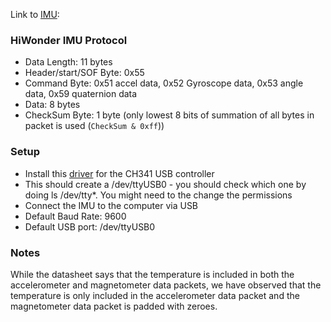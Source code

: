 
Link to [IMU](https://www.hiwonder.com/products/imu-module?variant=40375875305559): 

### HiWonder IMU Protocol 
- Data Length: 11 bytes
- Header/start/SOF Byte: 0x55
- Command Byte: 0x51 accel data, 0x52 Gyroscope data, 0x53 angle data, 0x59 quaternion data
- Data: 8 bytes
- CheckSum Byte: 1 byte (only lowest 8 bits of summation of all bytes in packet is used (`CheckSum & 0xff`))

### Setup
- Install this [driver](https://github.com/WCHSoftGroup/ch341ser_linux) for the CH341 USB controller
- This should create a /dev/ttyUSB0 - you should check which one by doing ls /dev/tty*. You might need to the change the permissions
- Connect the IMU to the computer via USB
- Default Baud Rate: 9600
- Default USB port: /dev/ttyUSB0

### Notes
While the datasheet says that the temperature is included in both the accelerometer and magnetometer data packets, we have observed that the temperature is only included in the accelerometer data packet and the magnetometer data packet is padded with zeroes. 

